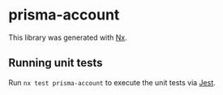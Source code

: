 # prisma-account

This library was generated with [Nx](https://nx.dev).

## Running unit tests

Run `nx test prisma-account` to execute the unit tests via [Jest](https://jestjs.io).
